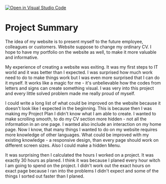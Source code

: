 [![Open in Visual Studio Code](https://classroom.github.com/assets/open-in-vscode-f059dc9a6f8d3a56e377f745f24479a46679e63a5d9fe6f495e02850cd0d8118.svg)](https://classroom.github.com/online_ide?assignment_repo_id=6000132&assignment_repo_type=AssignmentRepo)

# Project Summary

The idea of my website is to present myself to the future employee, colleagues or customers. Website suppose to change my ordinary CV. I hope to have my portfolio on the website as well, to make it more valuable and informative. 

My experience of creating a website was exiting. It was my first steps to IT world and it was better than I expected. I was surprised how much work need to do to make things work but I was even more surprised that I can do it myself. It works like a magic for me - it's unbelievable how the codes from letters and signs can create something visual. I was very into this project and every little solved problem made me really proud of myself. 

I could write a long list of what could be improved on the website because it doesn't look like I expected in the beginning. This is because then I was making my Project Plan I didn't know what I am able to create. I wanted to make scrolling smooth, to do my CV section more hidden - not all the information in an one page. I wanted also include an interaction on my home page. Now I know, that many things I wanted to do on my website requires more knowledge of other languages.
What could be improved with my existing knowledge - a responsive design, than every page should work on different screen sizes. Also I could make a hidden Menu.

It was surprising then I calculated the hours I worked on a project. It was exactly 30 hours as planed. I think it was because I planed every hour witch I am going to spend on the project. I didn't work out the exact hours on exact page because I ran into the problems I didn't expect and some of the things I sorted out faster than I planed. 
